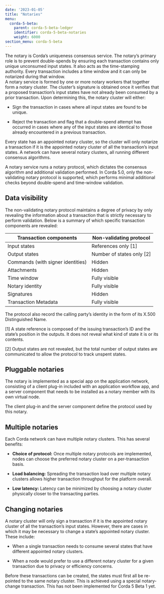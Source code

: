```yaml
---
date: '2023-01-05'
title: "Notaries"
menu:
  corda-5-beta:
    parent: corda-5-beta-ledger
    identifier: corda-5-beta-notaries
    weight: 6000
section_menu: corda-5-beta
---
```



The notary is Corda’s uniqueness consensus service. The notary’s primary role is to prevent double-spends by ensuring each transaction contains only unique unconsumed input states. It also acts as the time-stamping authority. Every transaction includes a time window and it can only be notarized during that window.   
A notary service is formed by one or more notary workers that together form a notary cluster. The cluster’s signature is obtained once it verifies that a proposed transaction’s input states have not already been consumed by a prior transaction. Upon determining this, the notary cluster will either:

* Sign the transaction in cases where all input states are found to be unique.

* Reject the transaction and flag that a double-spend attempt has occurred in cases where any of the input states are identical to those already encountered in a previous transaction.

Every state has an appointed notary cluster, so the cluster will only notarize a transaction if it is the appointed notary cluster of all the transaction’s input states. A network can have several notary clusters, all running different consensus algorithms.

A notary service runs a notary protocol, which dictates the consensus algorithm and additional validation performed. In Corda 5.0, only the non-validating notary protocol is supported, which performs minimal additional checks beyond double-spend and time-window validation. 

## Data visibility

The non-validating notary protocol maintains a degree of privacy by only revealing the information about a transaction that is strictly necessary to perform validation. Below is a summary of which specific transaction components are revealed:


| Transaction components | Non-validating protocol   |
|------------------------|---------------------------|
| Input states           | References only [1]       | 
| Output states          | Number of states only [2] |
| Commands (with signer identities) | Hidden         |
| Attachments            | Hidden                    |
| Time window            | Fully visible             | 
| Notary identity        | Fully visible             |
| Signatures             | Hidden                    |
| Transaction Metadata   | Fully visible             | 

The protocol also record the calling party’s identity in the form of its X.500 Distinguished Name.

[1] A state reference is composed of the issuing transaction’s ID and the state’s position in the outputs. It does not reveal what kind of state it is or its contents.

[2] Output states are not revealed, but the total number of output states are communicated to allow the protocol to track unspent states.

## Pluggable notaries

The notary is implemented as a special app on the application network, consisting of a client plug-in included with an application workflow app, and a server component that needs to be installed as a notary member with its own virtual node.

The client plug-in and the server component define the protocol used by this notary.

## Multiple notaries

Each Corda network can have multiple notary clusters. This has several benefits:

* **Choice of protocol:** Once multiple notary protocols are implemented, nodes can choose the preferred notary cluster on a per-transaction basis.

* **Load balancing:** Spreading the transaction load over multiple notary clusters allows higher transaction throughput for the platform overall.

* **Low latency:** Latency can be minimized by choosing a notary cluster physically closer to the transacting parties.

## Changing notaries

A notary cluster will only sign a transaction if it is the appointed notary cluster of all the transaction’s input states. However, there are cases in which it may be necessary to change a state’s appointed notary cluster. These include:

* When a single transaction needs to consume several states that have different appointed notary clusters.

* When a node would prefer to use a different notary cluster for a given transaction due to privacy or efficiency concerns.

Before these transactions can be created, the states must first all be re-pointed to the same notary cluster. This is achieved using a special notary-change transaction. This has not been implemented for Corda 5 Beta 1 yet.